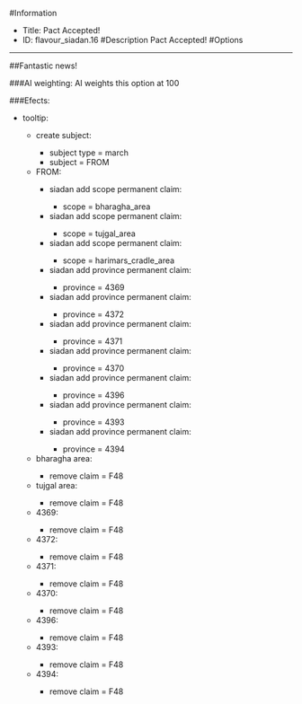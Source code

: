#Information
 - Title: Pact Accepted!
 - ID: flavour_siadan.16
#Description
Pact Accepted!
#Options

___
##Fantastic news!

###AI weighting:
AI weights this option at 100


###Efects:<ul><li>tooltip:</li><ul><li>create subject:</li><ul><li>subject type = march</li><li>subject = FROM</li></ul><li>FROM:</li><ul><li>siadan add scope permanent claim:</li><ul><li>scope = bharagha_area</li></ul><li>siadan add scope permanent claim:</li><ul><li>scope = tujgal_area</li></ul><li>siadan add scope permanent claim:</li><ul><li>scope = harimars_cradle_area</li></ul><li>siadan add province permanent claim:</li><ul><li>province = 4369</li></ul><li>siadan add province permanent claim:</li><ul><li>province = 4372</li></ul><li>siadan add province permanent claim:</li><ul><li>province = 4371</li></ul><li>siadan add province permanent claim:</li><ul><li>province = 4370</li></ul><li>siadan add province permanent claim:</li><ul><li>province = 4396</li></ul><li>siadan add province permanent claim:</li><ul><li>province = 4393</li></ul><li>siadan add province permanent claim:</li><ul><li>province = 4394</li></ul></ul><li>bharagha area:</li><ul><li>remove claim = F48</li></ul><li>tujgal area:</li><ul><li>remove claim = F48</li></ul><li>4369:</li><ul><li>remove claim = F48</li></ul><li>4372:</li><ul><li>remove claim = F48</li></ul><li>4371:</li><ul><li>remove claim = F48</li></ul><li>4370:</li><ul><li>remove claim = F48</li></ul><li>4396:</li><ul><li>remove claim = F48</li></ul><li>4393:</li><ul><li>remove claim = F48</li></ul><li>4394:</li><ul><li>remove claim = F48</li></ul></ul></ul>
